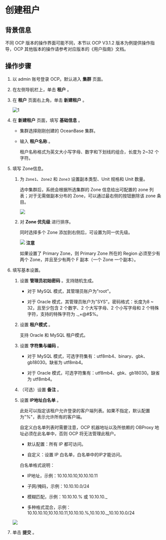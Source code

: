 创建租户 
=========================



背景信息 
-------------------------

不同 OCP 版本的操作界面可能不同，本节以 OCP V3.1.2 版本为例提供操作指导，OCP 其他版本的操作请参考对应版本的《用户指南》文档。

操作步骤 
-------------------------

1. 以 admin 账号登录 OCP。默认进入 **集群** 页面。

   

2. 在左侧导航栏上，单击 **租户** 。

   

3. 在 **租户** 页面右上角，单击 **新建租户** 。

   ![1](https://help-static-aliyun-doc.aliyuncs.com/assets/img/zh-CN/7921558461/p424086.png)
   

4. 在 **新建租户** 页面，填写 **基础信息** 。

   * 集群选择刚刚创建的 OceanBase 集群。

     
   
   * 输入 **租户名称** 。

     租户名称格式为英文大小写字母、数字和下划线的组合，长度为 2\~32 个字符。
     
   

   

5. 填写 Zone信息。

   1. 为 `Zone1`、`Zone2` 和 `Zone3` 设置副本类型、Unit 规格和 Unit 数量。

      选中集群后，系统会根据所选集群的 Zone 信息给出可配置的 zone 列表；对于无需做副本分布的 Zone，可以通过最右侧的按钮删除该 zone 条目。

      ![](https://help-static-aliyun-doc.aliyuncs.com/assets/img/zh-CN/2389688951/p148446.png)
      
   
   2. 对 **Zone 优先级** 进行排序。

      同时选择多个 Zone 添加到右侧后，可设置为同一优先级。

      ![](https://help-static-aliyun-doc.aliyuncs.com/assets/img/zh-CN/2389688951/p148447.png)
      **注意**

      

      如果设置了 Primary Zone，则 Primary Zone 所在的 Region 必须至少有两个 Zone，并且至少有两个 F 副本（一个 Zone 一个副本）。
      
   

   

6. 填写基本设置。

   1. 设置 **管理员初始密码** 。支持随机生成。

      * 对于 MySQL 模式，其管理员账户为"root"。

        
      
      * 对于 Oracle 模式，其管理员账户为"SYS"。密码格式：长度为8 \~ 32，且至少包含 2 个数字、2 个大写字母、2 个小写字母和 2 个特殊字符，支持的特殊字符为 ._+@#$%。

        
      

      
   
   2. 设置 **租户模式** 。

      支持 Oracle 和 MySQL 租户模式。
      
   
   3. 设置 **字符集与编码** 。

      * 对于 MySQL 模式，可选字符集有：utf8mb4、binary、gbk、gb18030。缺省为 utf8mb4。

        
      
      * 对于 Oracle 模式，可选字符集有：utf8mb4、gbk、gb18030。缺省为 utf8mb4。

        
      

      
   
   4. （可选）设置 **备注** 。

      
   
   5. 设置 **IP地址白名单** 。

      此处可以指定该租户允许登录的客户端列表。如果不指定，默认配置为"%"，表示允许所有的客户端。

      自定义白名单列表时需要注意，OCP 机器地址以及所依赖的 OBProxy 地址必须在此名单中，否则 OCP 将无法管理此租户。
      * 默认配置：所有 IP 都可访问。

        
      
      * 自定义：设置 IP 白名单，白名单中的IP才能访问。

        
      

      

      白名单格式说明：
      * IP地址，示例：10.10.10.10,10.10.10.11

        
      
      * 子网/掩码，示例：10.10.10.0/24

        
      
      * 模糊匹配，示例：10.10.10.% 或 10.10.10._

        
      
      * 多种格式混合，示例：10.10.10.10,10.10.10.11,10.10.10.%,10.10.10._,10.10.10.0/24

        
      

      
   

   

   ![](https://help-static-aliyun-doc.aliyuncs.com/assets/img/zh-CN/2389688951/p148448.png)
   

7. 单击 **提交** 。

   




